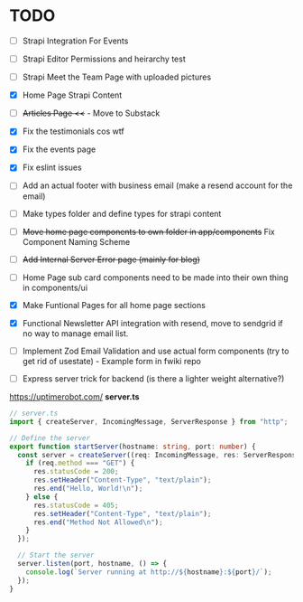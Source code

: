# TODO

- [ ] Strapi Integration For Events
- [ ] Strapi Editor Permissions and heirarchy test
- [ ] Strapi Meet the Team Page with uploaded pictures
- [x] Home Page Strapi Content
- [ ] ~~Articles Page <<~~ - Move to Substack
- [x] Fix the testimonials cos wtf
- [x] Fix the events page
- [x] Fix eslint issues
- [ ] Add an actual footer with business email (make a resend account for the email)
- [ ] Make types folder and define types for strapi content

- [ ] ~~Move home page components to own folder in app/components~~ Fix Component Naming Scheme
- [ ] ~~Add Internal Server Error page (mainly for blog)~~
- [ ] Home Page sub card components need to be made into their own thing in components/ui
- [x] Make Funtional Pages for all home page sections
- [x] Functional Newsletter API integration with resend, move to sendgrid if no way to manage email list.
- [ ] Implement Zod Email Validation and use actual form components (try to get rid of usestate) - Example form in fwiki repo

- [ ] Express server trick for backend (is there a lighter weight alternative?)

https://uptimerobot.com/
**server.ts**

```ts
// server.ts
import { createServer, IncomingMessage, ServerResponse } from "http";

// Define the server
export function startServer(hostname: string, port: number) {
  const server = createServer((req: IncomingMessage, res: ServerResponse) => {
    if (req.method === "GET") {
      res.statusCode = 200;
      res.setHeader("Content-Type", "text/plain");
      res.end("Hello, World!\n");
    } else {
      res.statusCode = 405;
      res.setHeader("Content-Type", "text/plain");
      res.end("Method Not Allowed\n");
    }
  });

  // Start the server
  server.listen(port, hostname, () => {
    console.log(`Server running at http://${hostname}:${port}/`);
  });
}
```
